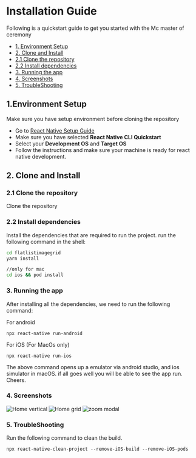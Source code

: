 # Installation Guide

Following is a quickstart guide to get you started with the Mc master of ceremony

- [1. Environment Setup](#1environment-setup)
- [2. Clone and Install](#2-clone-and-install)
- [2.1 Clone the repository](#21-clone-the-repository)
- [2.2 Install dependencies](#22-install-dependencies)
- [3. Running the app](#3-running-the-app)
- [4. Screenshots](#4-Screenshots)
- [5. TroubleShooting](#5-troubleshooting)

## 1.Environment Setup

Make sure you have setup environment before cloning the repository

- Go to [React Native Setup Guide](https://facebook.github.io/react-native/docs/getting-started)
- Make sure you have selected **React Native CLI Quickstart**
- Select your **Development OS** and **Target OS**
- Follow the instructions and make sure your machine is ready for react native development.

## 2. Clone and Install

### 2.1 Clone the repository

Clone the repository

### 2.2 Install dependencies

Install the dependencies that are required to run the project. run the following command in the shell:

```bash
cd flatlistimagegrid
yarn install

//only for mac
cd ios && pod install
```

### 3. Running the app

After installing all the dependencies, we need to run the following command:

For android

```
npx react-native run-android
```

For iOS (For MacOs only)

```
npx react-native run-ios
```

The above command opens up a emulator via android studio, and ios simulator in macOS. if all goes well you will be able to see the app run. Cheers.

### 4. Screenshots

![Home vertical](./screenshots/Home_vertical.png)
![Home grid](./screenshots/Home_grid.png)
![zoom modal](./screenshots/Zoom_Modal.png)

### 5. TroubleShooting

Run the following command to clean the build.

```
npx react-native-clean-project --remove-iOS-build --remove-iOS-pods
```
